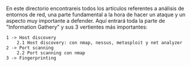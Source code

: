 En este directorio encontrareis todos los artículos referentes a análisis de entornos de red, una parte fundamental a la hora de hacer un ataque y un aspecto muy importante a defender. Aquí entrará toda la parte de "Information Gathery" y sus 3 vertientes más importantes:

    1 -> Host discovery
        2.1 Host discovery: con nmap, nessus, metasploit y net analyzer
    2 -> Port scanning
        2.2 Port scanning con nmap
    3 -> Fingerprinting

